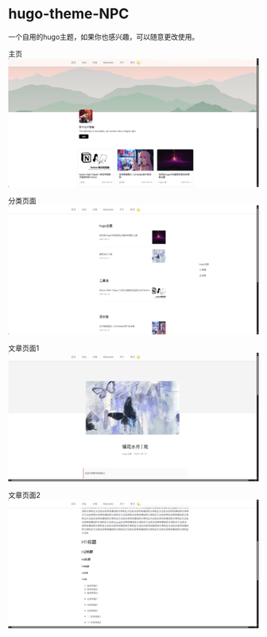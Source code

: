 # hugo-theme-NPC

一个自用的hugo主题，如果你也感兴趣，可以随意更改使用。

主页
![](https://raw.githubusercontent.com/arkleselect/blog/main/img/hugotheme1.jpg)

分类页面
![](https://raw.githubusercontent.com/arkleselect/blog/main/img/hugotheme2.jpg)

文章页面1
![](https://raw.githubusercontent.com/arkleselect/blog/main/img/hugotheme3.jpg)

文章页面2
![](https://raw.githubusercontent.com/arkleselect/blog/main/img/hugotheme4.jpg)